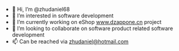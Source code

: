 - 👋 Hi, I’m @zhudaniel68
- 👀 I’m interested in software development
- 🌱 I’m currently working on eShop www.dzappone.cn project
- 💞️ I’m looking to collaborate on software product related software development
- 📫 Can be reached via zhudaniel@hotmail.com

<!---
zhudaniel68/zhudaniel68 is a ✨ special ✨ repository because its `README.md` (this file) appears on your GitHub profile.
You can click the Preview link to take a look at your changes.
--->
